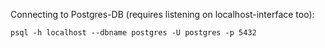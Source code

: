 Connecting to Postgres-DB (requires listening on localhost-interface too):

```
psql -h localhost --dbname postgres -U postgres -p 5432
```
